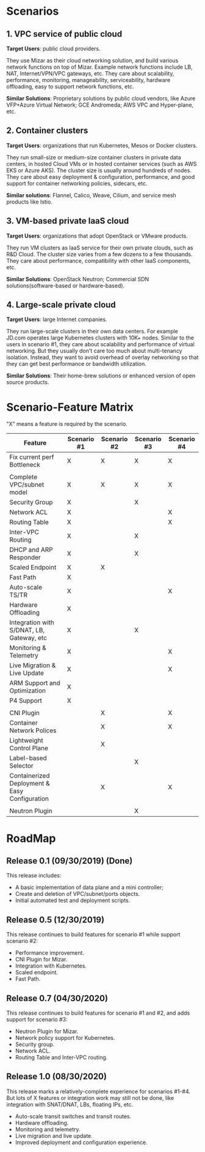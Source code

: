 # Scenarios

## 1. VPC service of public cloud

**Target Users**: public cloud providers.

They use Mizar as their cloud networking solution, and build various network functions on top of Mizar. Example network functions include LB, NAT, Internet/VPN/VPC gateways, etc. They care about scalability, performance, monitoring, manageability, serviceability, hardware offloading, easy to support network functions, etc.

**Similar Solutions**: Proprietary solutions by public cloud vendors, like Azure VFP+Azure Virtual Network; GCE Andromeda; AWS VPC and Hyper-plane, etc.

## 2. Container clusters

**Target Users**: organizations that run Kubernetes, Mesos or Docker clusters. 

They run small-size or medium-size container clusters in private data centers, in hosted Cloud VMs or in hosted container services (such as AWS EKS or Azure AKS). The cluster size is usually around hundreds of nodes. They care about easy deployment & configuration, performance, and good support for container networking policies, sidecars, etc. 

**Similar solutions**: Flannel, Calico, Weave, Cilium, and service mesh products like Istio.  

## 3. VM-based private IaaS cloud
**Target Users**: organizations that adopt OpenStack or VMware products.  

They run VM clusters as IaaS service for their own private clouds, such as R&D Cloud. The cluster size varies from a few dozens to a few thousands. They care about performance, compatibility with other IaaS components, etc.

**Similar Solutions**: OpenStack Neutron; Commercial SDN solutions(software-based or hardware-based).

## 4. Large-scale private cloud
**Target Users**: large Internet companies. 

They run large-scale clusters in their own data centers. For example JD.com operates large Kubernetes clusters with 10K+ nodes. Similar to the users in scenario #1, they care about scalability and performance of virtual networking. But they usually don't care too much about multi-tenancy isolation. Instead, they want to avoid overhead of overlay networking so that they can get best performance or bandwidth utilization.

**Similar Solutions**: Their home-brew solutions or enhanced version of open source products.

# Scenario-Feature Matrix

 "X" means a feature is required by the scenario.

|  Feature | Scenario #1  | Scenario #2  | Scenario #3  | Scenario #4   |
|----------|--------------|--------------|--------------|---|
|  Fix current perf Bottleneck   |       X       |      X        |      X        |    X  |
|           |   |   |   |   |
|  Complete VPC/subnet model |  X | X  |  X | X  |
|  Security Group |  X |   |  X |   |
|  Network ACL |   X|   |   |  X |
|  Routing Table |  X |   |   | X  |
|  Inter-VPC Routing |  X |   | X  |   |
|  DHCP and ARP Responder |  X |   |  X |   |
|  Scaled Endpoint     |      X        |        X      |              |   |
|  Fast Path           |      X        |   |   |   |
|  Auto-scale TS/TR           |      X        |   |   | X  |
|  Hardware Offloading           |         X     |   |   |   |
|  Integration with S/DNAT, LB, Gateway, etc           |         X     |   |  X |   |
|  Monitoring & Telemetry           |         X     |   |   |  X |
|  Live Migration & Live Update           |         X     |   |   |  X |
|  ARM Support and Optimization          |         X     |   |   |   |
|  P4 Support          |         X     |   |   |   |
|   |   |   |   |   |
|  CNI Plugin |   |  X |   |  X |
|  Container Network Polices |   | X   |   | X  |
|  Lightweight Control Plane |   | X   |   |   |
|  Label-based Selector|   |    | X  |   |
|  Containerized Deployment & Easy Configuration |   | X   |   | X  |
|   |   |   |   |   |
|   Neutron Plugin|   |   | X  |   |

# RoadMap

## Release 0.1 (09/30/2019) (Done)

This release includes:

 *  A basic implementation of data plane and a mini controller;
 *  Create and deletion of VPC/subnet/ports objects.
 *  Initial automated test and deployment scripts.

## Release 0.5 (12/30/2019)

This release continues to build features for scenario #1 while support scenario #2:

* Performance improvement.
* CNI Plugin for Mizar.
* Integration with Kubernetes.
* Scaled endpoint.
* Fast Path.

## Release 0.7 (04/30/2020)

This release continues to build features for scenario #1 and #2, and adds support for scenario #3:

* Neutron Plugin for Mizar. 
* Network policy support for Kubernetes.
* Security group.
* Network ACL.
* Routing Table and Inter-VPC routing.

## Release 1.0 (08/30/2020)

This release marks a relatively-complete experience for scenarios #1-#4. But lots of X features or integration work may still not be done, like integration with SNAT/DNAT, LBs, floating IPs, etc.

* Auto-scale transit switches and transit routes.
* Hardware offloading.
* Monitoring and telemetry.
* Live migration and live update.
* Improved deployment and configuration experience.